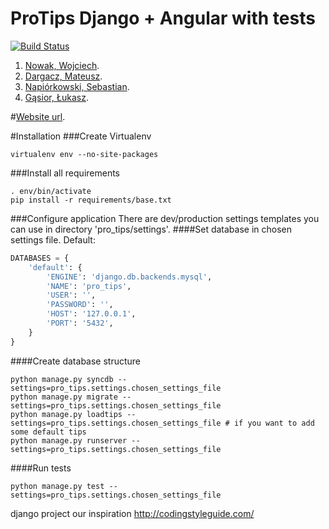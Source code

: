 ProTips Django + Angular with tests
====
[![Build Status](https://travis-ci.org/YoungCoder/1337.svg?branch=master)](https://travis-ci.org/YoungCoder/1337)



1. [Nowak, Wojciech](https://github.com/YoungCoder).
2. [Dargacz, Mateusz](https://github.com/mateuszdargacz).
3. [Napiórkowski, Sebastian](https://github.com/sebnapi).
4. [Gąsior, Łukasz](https://github.com/lukgas6).

#[Website url](http://skorzenno.pl/).



#Installation
###Create Virtualenv
```
virtualenv env --no-site-packages
```
###Install all requirements
```
. env/bin/activate
pip install -r requirements/base.txt
```
###Configure application
There are dev/production settings templates you can use in directory 'pro_tips/settings'.
####Set database in chosen settings file. Default:
```python
DATABASES = {
    'default': {
        'ENGINE': 'django.db.backends.mysql',
        'NAME': 'pro_tips',
        'USER': '',
        'PASSWORD': '',
        'HOST': '127.0.0.1',
        'PORT': '5432',
    }
}
```
####Create database structure
```
python manage.py syncdb --settings=pro_tips.settings.chosen_settings_file
python manage.py migrate --settings=pro_tips.settings.chosen_settings_file
python manage.py loadtips --settings=pro_tips.settings.chosen_settings_file # if you want to add some default tips
python manage.py runserver --settings=pro_tips.settings.chosen_settings_file
```

####Run tests
```
python manage.py test --settings=pro_tips.settings.chosen_settings_file
```


django project 
our inspiration
http://codingstyleguide.com/
